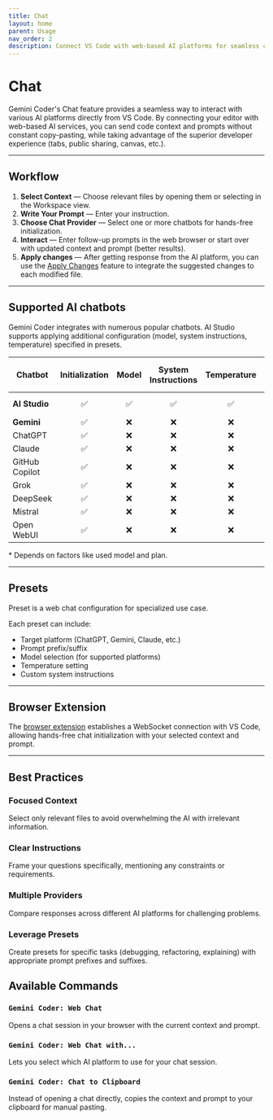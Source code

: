 ```yaml
---
title: Chat
layout: home
parent: Usage
nav_order: 2
description: Connect VS Code with web-based AI platforms for seamless code assistance using Gemini Coder's Chat feature
---
```


# Chat

Gemini Coder's Chat feature provides a seamless way to interact with various AI platforms directly from VS Code. By connecting your editor with web-based AI services, you can send code context and prompts without constant copy-pasting, while taking advantage of the superior developer experience (tabs, public sharing, canvas, etc.).

---

## Workflow

1.  **Select Context** — Choose relevant files by opening them or selecting in the Workspace view.
2.  **Write Your Prompt** — Enter your instruction.
3.  **Choose Chat Provider** — Select one or more chatbots for hands-free initialization.
4.  **Interact** — Enter follow-up prompts in the web browser or start over with updated context and prompt (better results).
5.  **Apply changes** — After getting response from the AI platform, you can use the [Apply Changes](/docs/usage/applying-changes.html) feature to integrate the suggested changes to each modified file.

---

## Supported AI chatbots

Gemini Coder integrates with numerous popular chatbots. AI Studio supports applying additional configuration (model, system instructions, temperature) specified in presets.

| Chatbot        | Initialization | Model | System Instructions | Temperature | Max input tokens |
| -------------- | :------------: | :---: | :-----------------: | :---------: | :--------------: |
| **AI Studio**  |       ✅       |  ✅   |         ✅          |     ✅      |      1-2M\*      |
| **Gemini**     |       ✅       |  ❌   |         ❌          |     ❌      |        ?         |
| ChatGPT        |       ✅       |  ❌   |         ❌          |     ❌      |        ?         |
| Claude         |       ✅       |  ❌   |         ❌          |     ❌      |        ?         |
| GitHub Copilot |       ✅       |  ❌   |         ❌          |     ❌      |     8-17k\*      |
| Grok           |       ✅       |  ❌   |         ❌          |     ❌      |        ?         |
| DeepSeek       |       ✅       |  ❌   |         ❌          |     ❌      |        ?         |
| Mistral        |       ✅       |  ❌   |         ❌          |     ❌      |        ?         |
| Open WebUI     |       ✅       |  ❌   |         ❌          |     ❌      |        ?         |

\* Depends on factors like used model and plan.

---

## Presets

Preset is a web chat configuration for specialized use case.

Each preset can include:

- Target platform (ChatGPT, Gemini, Claude, etc.)
- Prompt prefix/suffix
- Model selection (for supported platforms)
- Temperature setting
- Custom system instructions

---

## Browser Extension

The [browser extension](/docs/installation.html#browser-extension) establishes a WebSocket connection with VS Code, allowing hands-free chat initialization with your selected context and prompt.

---

## Best Practices

### Focused Context

Select only relevant files to avoid overwhelming the AI with irrelevant information.

### Clear Instructions

Frame your questions specifically, mentioning any constraints or requirements.

### Multiple Providers

Compare responses across different AI platforms for challenging problems.

### Leverage Presets

Create presets for specific tasks (debugging, refactoring, explaining) with appropriate prompt prefixes and suffixes.

## Available Commands

### `Gemini Coder: Web Chat`

Opens a chat session in your browser with the current context and prompt.

### `Gemini Coder: Web Chat with...`

Lets you select which AI platform to use for your chat session.

### `Gemini Coder: Chat to Clipboard`

Instead of opening a chat directly, copies the context and prompt to your clipboard for manual pasting.
